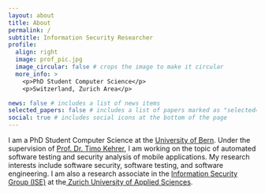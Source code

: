 ```yaml
---
layout: about
title: About
permalink: /
subtitle: Information Security Researcher
profile:
  align: right
  image: prof_pic.jpg
  image_circular: false # crops the image to make it circular
  more_info: >
    <p>PhD Student Computer Science</p>
    <p>Switzerland, Zurich Area</p>

news: false # includes a list of news items
selected_papers: false # includes a list of papers marked as "selected={true}"
social: true # includes social icons at the bottom of the page
---
```


I am a PhD Student Computer Science at the <a href='https://www.unibe.ch'>University of Bern</a>. 
Under the supervision of <a href='https://seg.inf.unibe.ch/people/timo/'>
Prof. Dr. Timo Kehrer</a>, I am working on the topic of automated software testing and security analysis of mobile applications. 
My research interests include software security, software testing, and software engineering. I am also a 
research associate in the <a href="https://www.zhaw.ch/en/engineering/institutes-centres/init/information-security/">
Information Security Group (ISE)</a> at the<a href="https://www.zhaw.ch"> Zurich University of Applied Sciences</a>.
